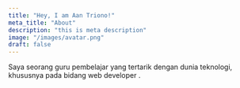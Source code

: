 ```yaml
---
title: "Hey, I am Aan Triono!"
meta_title: "About"
description: "this is meta description"
image: "/images/avatar.png"
draft: false
---
```


Saya seorang guru pembelajar yang tertarik dengan dunia teknologi, khususnya pada bidang web developer .
